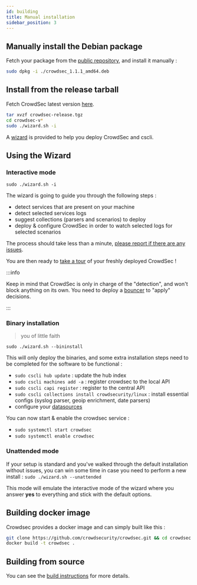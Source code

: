 ```yaml
---
id: building
title: Manual installation
sidebar_position: 3
---
```



## Manually install the Debian package

Fetch your package from the [public repository](https://packagecloud.io/crowdsec/crowdsec), and install it manually :

```bash
sudo dpkg -i ./crowdsec_1.1.1_amd64.deb
```


## Install from the release tarball

Fetch CrowdSec latest version [here](https://github.com/crowdsecurity/crowdsec/releases).

```bash
tar xvzf crowdsec-release.tgz
cd crowdsec-v*
sudo ./wizard.sh -i
```

A [wizard](/user_guides/building.md##using-the-wizard) is provided to help you deploy CrowdSec and cscli.

## Using the Wizard

### Interactive mode

```
sudo ./wizard.sh -i
```

The wizard is going to guide you through the following steps :

 - detect services that are present on your machine
 - detect selected services logs
 - suggest collections (parsers and scenarios) to deploy
 - deploy & configure CrowdSec in order to watch selected logs for selected scenarios
 
The process should take less than a minute, [please report if there are any issues](https://github.com/crowdsecurity/crowdsec/issues).

You are then ready to [take a tour](/getting_started/crowdsec_tour.mdx) of your freshly deployed CrowdSec !

:::info

Keep in mind that CrowdSec is only in charge of the "detection", and won't block anything on its own. You need to deploy a [bouncer](/bouncers/intro.md) to "apply" decisions.

:::


### Binary installation

> you of little faith

```
sudo ./wizard.sh --bininstall
```

This will only deploy the binaries, and some extra installation steps need to be completed for the software to be functional :

 - `sudo cscli hub update` : update the hub index
 - `sudo cscli machines add -a` : register crowdsec to the local API
 - `sudo cscli capi register` : register to the central API
 - `sudo cscli collections install crowdsecurity/linux` : install essential configs (syslog parser, geoip enrichment, date parsers)
 - configure your [datasources](/data_sources/introduction.md)

You can now start & enable the crowdsec service :

 - `sudo systemctl start crowdsec`
 - `sudo systemctl enable crowdsec`


### Unattended mode

If your setup is standard and you've walked through the default installation without issues, you can win some time in case you need to perform a new install : `sudo ./wizard.sh --unattended` 

This mode will emulate the interactive mode of the wizard where you answer **yes** to everything and stick with the default options.


## Building docker image

Crowdsec provides a docker image and can simply built like this :

```bash
git clone https://github.com/crowdsecurity/crowdsec.git && cd crowdsec
docker build -t crowdsec .
```

## Building from source

You can see the [build instructions](/getting_started/install_source.mdx) for more details.
